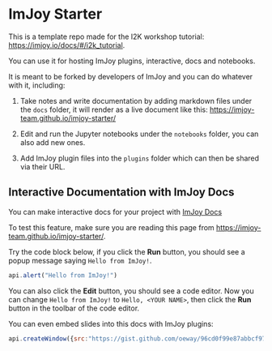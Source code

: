 # ImJoy Starter

This is a template repo made for the I2K workshop tutorial: https://imjoy.io/docs/#/i2k_tutorial.

You can use it for hosting ImJoy plugins, interactive, docs and notebooks.

It is meant to be forked by developers of ImJoy and you can do whatever with it, including:

 1. Take notes and write documentation by adding markdown files under the `docs` folder, it will render as a live document like this: https://imjoy-team.github.io/imjoy-starter/

 1. Edit and run the Jupyter notebooks under the `notebooks` folder, you can also add new ones.

 1. Add ImJoy plugin files into the `plugins` folder which can then be shared via their URL.


## Interactive Documentation with ImJoy Docs

You can make interactive docs for your project with [ImJoy Docs](https://imjoy-team.github.io/imjoy-docs/)

To test this feature, make sure you are reading this page from https://imjoy-team.github.io/imjoy-starter/.

Try the code block below, if you click the **Run** button, you should see a popup message saying `Hello from ImJoy!`.
<!-- ImJoyPlugin: {"type": "web-worker", "editor_height": "200px"} -->
```js
api.alert("Hello from ImJoy!")
```
You can also click the **Edit** button, you should see a code editor. Now you can change `Hello from ImJoy!` to `Hello, <YOUR NAME>`, then click the **Run** button in the toolbar of the code editor.

You can even embed slides into this docs with ImJoy plugins:

<!-- ImJoyPlugin: {"type": "web-worker", "hide_code_block": true, "editor_height": "200px"} -->
```js
api.createWindow({src:"https://gist.github.com/oeway/96cd0f99e87abbcf97d65a3605471130"})
```
